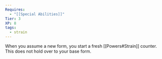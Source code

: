 ```yaml
---
Requires:
  - "[[Special Abilities]]"
Tier: 3
XP: 8
tags:
  - strain
---
```

When you assume a new form, you start a fresh [[Powers#Strain]] counter. This does not hold over to your base form.